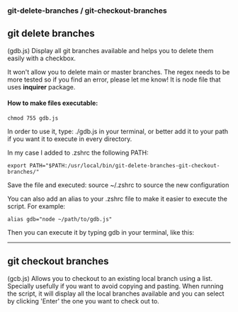 ### git-delete-branches / git-checkout-branches

## git delete branches
(gdb.js) Display all git branches available and helps you to delete them easily with a checkbox.

It won't allow you to delete main or master branches.
The regex needs to be more tested so if you find an error, please let me know!
It is node file that uses **inquirer** package.


#### How to make files executable:

```chmod 755 gdb.js```

In order to use it, type: ./gdb.js in your terminal, or better add it to your path if you want it to execute in every directory.

In my case I added to .zshrc the following PATH:

```export PATH="$PATH:/usr/local/bin/git-delete-branches-git-checkout-branches/"```

Save the file and executed: source ~/.zshrc to source the new configuration

You can also add an alias to your .zshrc file to make it easier to execute the script. For example:

```alias gdb="node ~/path/to/gdb.js"```

Then you can execute it by typing gdb in your terminal, like this:


---

## git checkout branches 
(gcb.js) Allows you to checkout to an existing local branch using a list. Specially usefully if you want to avoid copying and pasting. 
When running the script, it will display all the local branches available and you can select by clicking 'Enter' the one you want to check out to.

